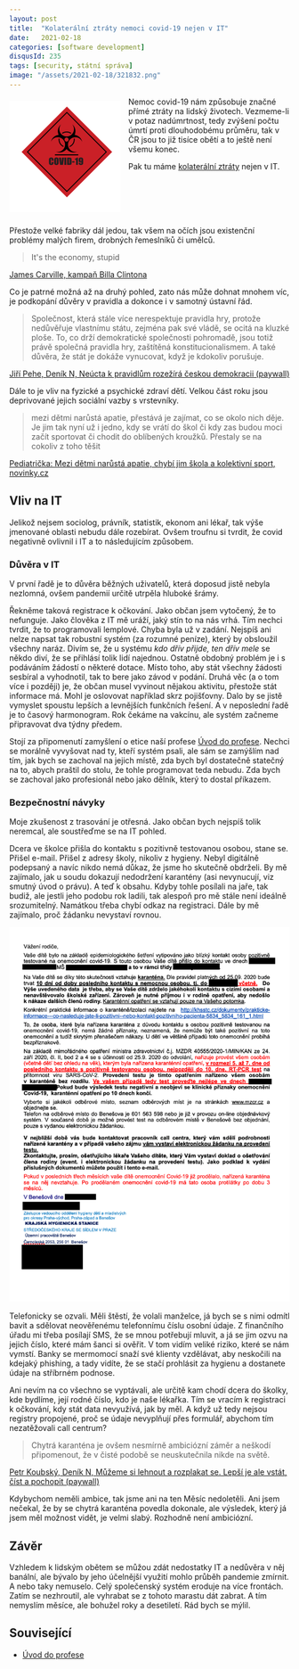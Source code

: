 ```yaml
---
layout: post
title:  "Kolaterální ztráty nemoci covid-19 nejen v IT"
date:   2021-02-18
categories: [software development]
disqusId: 235
tags: [security, státní správa]
image: "/assets/2021-02-18/321832.png"
---
```

<div style="float: left; margin: 0.5em 1em 0.5em 0em; text-align: center;"><img src="/assets/2021-02-18/321832.png" /></div>

Nemoc covid-19 nám způsobuje značné přímé ztráty na lidský životech. Vezmeme-li v potaz nadúmrtnost, tedy zvýšení počtu úmrtí proti dlouhodobému průměru, tak v ČR jsou to již tisíce obětí a to ještě není všemu konec.

Pak tu máme [kolaterální ztráty](https://cs.wikipedia.org/wiki/Vedlej%C5%A1%C3%AD_%C5%A1kody) nejen v IT.

<div style="clear:both"></div>
<!--more-->

Přestože velké fabriky dál jedou, tak všem na očích jsou existenční problémy malých firem, drobných řemeslníků či umělců. 

> It's the economy, stupid

[James Carville, kampaň Billa Clintona](https://en.wikipedia.org/wiki/It%27s_the_economy,_stupid#:~:text=%22The%20economy%2C%20stupid%22%20is,Bush.)

Co je patrné možná až na druhý pohled, zato nás může dohnat mnohem víc, je podkopání důvěry v pravidla a dokonce i v samotný ústavní řád.

> Společnost, která stále více nerespektuje pravidla hry, protože nedůvěřuje vlastnímu státu, zejména pak své vládě, se ocitá na kluzké ploše. To, co drží demokratické společnosti pohromadě, jsou totiž právě společná pravidla hry, zaštítěná konstitucionalismem. A také důvěra, že stát je dokáže vynucovat, když je kdokoliv porušuje.

[Jiří Pehe, Deník N, Neúcta k pravidlům rozežírá českou demokracii (paywall)](https://denikn.cz/556923/neucta-k-pravidlum-rozezira-ceskou-demokracii-ti-kdo-je-nastavuji-nejen-toleruji-jejich-nedodrzovani-ale-obejdou-je-kdykoliv-se-jim-to-hodi/?ref=tit)

Dále to je vliv na fyzické a psychické zdraví dětí. Velkou část roku jsou deprivované jejich sociální vazby s vrstevníky.

> mezi dětmi narůstá apatie, přestává je zajímat, co se okolo nich děje. Je jim tak nyní už i jedno, kdy se vrátí do škol či kdy zas budou moci začít sportovat či chodit do oblíbených kroužků. Přestaly se na cokoliv z toho těšit

[Pediatrička: Mezi dětmi narůstá apatie, chybí jim škola a kolektivní sport, novinky.cz](https://www.novinky.cz/domaci/clanek/pediatricka-mezi-detmi-narusta-apatie-chybi-jim-skola-a-kolektivni-sport-40349908)

## Vliv na IT

Jelikož nejsem sociolog, právník, statistik, ekonom ani lékař, tak výše jmenované oblasti nebudu dále rozebírat. Ovšem troufnu si tvrdit, že covid negativně ovlivnil i IT a to následujícím způsobem.

### Důvěra v IT

V první řadě je to důvěra běžných uživatelů, která doposud jistě nebyla nezlomná, ovšem pandemií určitě utrpěla hluboké šrámy.

Řekněme taková registrace k očkování. Jako občan jsem vytočený, že to nefunguje. Jako člověka z IT mě uráží, jaký stín to na nás vrhá. Tím nechci tvrdit, že to programovali lemplové. Chyba byla už v zadání. Nejspíš ani nelze napsat tak robustní systém (za rozumné peníze), který by obsloužil všechny naráz. Divím se, že u systému _kdo dřív přijde, ten dřív mele_ se někdo diví, že se přihlásí tolik lidí najednou. Ostatně obdobný problém je i s podáváním žádostí o některé dotace. Místo toho, aby stát všechny žádosti sesbíral a vyhodnotil, tak to bere jako závod v podání. Druhá věc (a o tom více i později) je, že občan musel vyvinout nějakou aktivitu, přestože stát informace má. Mohl je oslovovat například skrz pojišťovny. Dalo by se jistě vymyslet spoustu lepších a levnějších funkčních řešení. A v neposlední řadě je to časový harmonogram. Rok čekáme na vakcínu, ale systém začneme připravovat dva týdny předem. 

Stojí za připomenutí zamyšlení o etice naší profese [Úvod do profese](https://blog.zvestov.cz/software%20development/2016/03/07/uvod-do-profese.html). Nechci se morálně vyvyšovat nad ty, kteří systém psali, ale sám se zamýšlím nad tím, jak bych se zachoval na jejich místě, zda bych byl dostatečně statečný na to, abych praštil do stolu, že tohle programovat teda nebudu. Zda bych se zachoval jako profesionál nebo jako dělník, který to dostal příkazem.

### Bezpečnostní návyky

Moje zkušenost z trasování je otřesná. Jako občan bych nejspíš tolik neremcal, ale soustřeďme se na IT pohled.

Dcera ve školce přišla do kontaktu s pozitivně testovanou osobou, stane se. Přišel e-mail. Přišel z adresy školy, nikoliv z hygieny. Nebyl digitálně podepsaný a navíc nikdo nemá důkaz, že jsme ho skutečně obdrželi. By mě zajímalo, jak u soudu dokazují nedodržení karantény (asi nevynucují, viz smutný úvod o právu). A teď k obsahu. Kdyby tohle posílali na jaře, tak budiž, ale jestli jeho podobu rok ladili, tak alespoň pro mě stále není ideálně srozumitelný. Namátkou třeba chybí odkaz na registraci. Dále by mě zajímalo, proč žádanku nevystaví rovnou.

![](/assets/2021-02-18/email.png)

Telefonicky se ozvali. Měli štěstí, že volali manželce, já bych se s nimi odmítl bavit a sdělovat neověřenému telefonnímu číslu osobní údaje. Z finančního úřadu mi třeba posílají SMS, že se mnou potřebují mluvit, a já se jim ozvu na jejich číslo, které mám šanci si ověřit. V tom vidím veliké riziko, které se nám vymstí. Banky se mermomocí snaží své klienty vzdělávat, aby neskočili na kdejaký phishing, a tady vidíte, že se stačí prohlásit za hygienu a dostanete údaje na stříbrném podnose.

Ani nevím na co všechno se vyptávali, ale určitě kam chodí dcera do školky, kde bydlíme, její rodné číslo, kdo je naše lékařka. Tím se vracím k registraci k očkování, kdy stát data nevyužívá, jak by měl. A když už tedy nejsou registry propojené, proč se údaje nevyplňují přes formulář, abychom tím nezatěžovali call centrum?

> Chytrá karanténa je ovšem nesmírně ambiciózní záměr a neškodí připomenout, že v čisté podobě se neuskutečnila nikde na světě.

[Petr Koubský, Deník N, Můžeme si lehnout a rozplakat se. Lepší je ale vstát, číst a pochopit (paywall)](https://denikn.cz/521923/muzeme-si-lehnout-a-rozplakat-se-lepsi-je-ale-vstat-cist-a-pochopit-rok-covidu-ocima-petra-koubskeho/?cst=06e262135b4e877bf6cb57ee4c9f7ca73dbda4bb)

Kdybychom neměli ambice, tak jsme ani na ten Měsíc nedoletěli. Ani jsem nečekal, že by se chytrá karanténa povedla dokonale, ale výsledek, který já jsem měl možnost vidět, je velmi slabý. Rozhodně není ambiciózní.


## Závěr

Vzhledem k lidským obětem se můžou zdát nedostatky IT a nedůvěra v něj banální, ale bývalo by jeho účelnější využití mohlo průběh pandemie zmírnit. A nebo taky nemuselo. Celý společenský systém eroduje na více frontách. Zatím se nezhroutil, ale vyhrabat se z tohoto marastu dát zabrat. A tím nemyslím měsíce, ale bohužel roky a desetiletí. Rád bych se mýlil.

## Související

- [Úvod do profese](https://blog.zvestov.cz/software%20development/2016/03/07/uvod-do-profese.html)